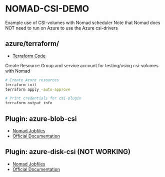 # NOMAD-CSI-DEMO

Example use of CSI-volumes with Nomad scheduler
Note that Nomad does NOT need to run on Azure to use the Azure csi-drivers

## azure/terraform/

  * [Terraform Code](azure/terraform/)

Create Resource Group and service account for testing/using csi-volumes with Nomad

```bash
# Create Azure resources
terraform init
terraform apply -auto-approve

# Print credentials for csi-plugin
terraform output info 
```

## Plugin: azure-blob-csi

* [Nomad Jobfiles](azure/nomad-azure-blob-csi/)
* [Official Documentation](https://github.com/kubernetes-sigs/blob-csi-driver)

## Plugin: azure-disk-csi (NOT WORKING)

* [Nomad Jobfiles](azure/nomad-azure-disk-csi/)
* [Official Documentation](https://github.com/kubernetes-sigs/azurefile-csi-driver)
